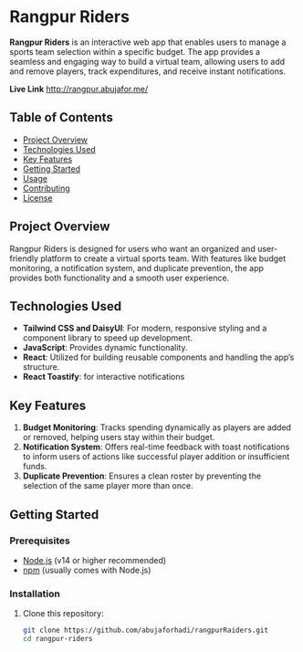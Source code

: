 # Rangpur Riders

**Rangpur Riders** is an interactive web app that enables users to manage a sports team selection within a specific budget. The app provides a seamless and engaging way to build a virtual team, allowing users to add and remove players, track expenditures, and receive instant notifications. 

**Live Link** http://rangpur.abujafor.me/

## Table of Contents
- [Project Overview](#project-overview)
- [Technologies Used](#technologies-used)
- [Key Features](#key-features)
- [Getting Started](#getting-started)
- [Usage](#usage)
- [Contributing](#contributing)
- [License](#license)

## Project Overview
Rangpur Riders is designed for users who want an organized and user-friendly platform to create a virtual sports team. With features like budget monitoring, a notification system, and duplicate prevention, the app provides both functionality and a smooth user experience.

## Technologies Used
- **Tailwind CSS and DaisyUI**: For modern, responsive styling and a component library to speed up development.
- **JavaScript**: Provides dynamic functionality.
- **React**: Utilized for building reusable components and handling the app’s structure.
- **React Toastify**: for interactive notifications

## Key Features
1. **Budget Monitoring**: Tracks spending dynamically as players are added or removed, helping users stay within their budget.
2. **Notification System**: Offers real-time feedback with toast notifications to inform users of actions like successful player addition or insufficient funds.
3. **Duplicate Prevention**: Ensures a clean roster by preventing the selection of the same player more than once.

## Getting Started

### Prerequisites
- [Node.js](https://nodejs.org/) (v14 or higher recommended)
- [npm](https://www.npmjs.com/) (usually comes with Node.js)

### Installation
1. Clone this repository:
   ```bash
   git clone https://github.com/abujaforhadi/rangpurRaiders.git
   cd rangpur-riders
